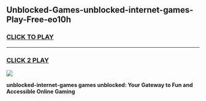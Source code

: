 
## Unblocked-Games-unblocked-internet-games-Play-Free-eo10h
<h3>
<a href="https://premium76.site?title=unblocked-internet-games&ref=15A">CLICK TO PLAY</a></h3>
<hr>

<h3>
<a href="https://premium76.site?title=unblocked-internet-games&ref=15A">CLICK 2 PLAY</a>
  
</h3>

<a href="https://premium76.site?title=unblocked-internet-games&ref=15A"><img src="https://clearcache.store/games.png"></a>


**unblocked-internet-games games unblocked: Your Gateway to Fun and Accessible Online Gaming**
